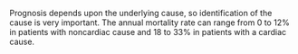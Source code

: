 Prognosis depends upon the underlying cause, so identification of the cause is very important. The annual mortality rate can range from 0 to 12% in patients with noncardiac cause and 18 to 33% in patients with a cardiac cause.